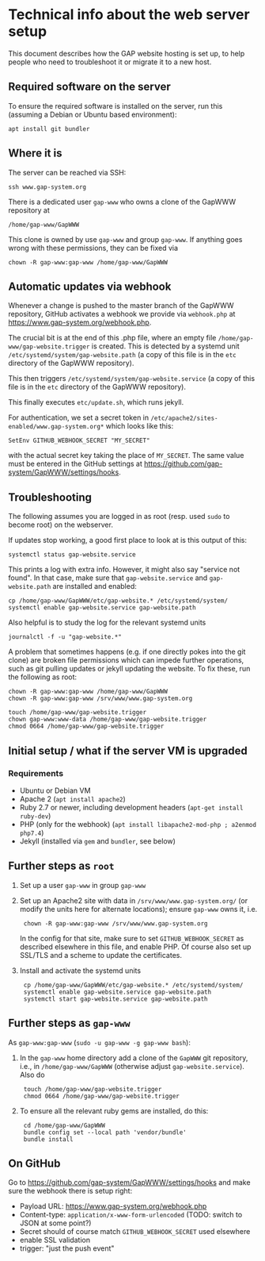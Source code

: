 # Technical info about the web server setup

This document describes how the GAP website hosting is set up, to help
people who need to troubleshoot it or migrate it to a new host.

## Required software on the server

To ensure the required software is installed on the server, run this
(assuming a Debian or Ubuntu based environment):

    apt install git bundler


## Where it is

The server can be reached via SSH:

    ssh www.gap-system.org

There is a dedicated user `gap-www` who owns a clone of the GapWWW
repository at

    /home/gap-www/GapWWW

This clone is owned by use `gap-www` and group `gap-www`. If anything goes
wrong with these permissions, they can be fixed via

    chown -R gap-www:gap-www /home/gap-www/GapWWW

## Automatic updates via webhook

Whenever a change is pushed to the master branch of the GapWWW
repository, GitHub activates a webhook we provide via `webhook.php` at
<https://www.gap-system.org/webhook.php>.

The crucial bit is at the end of this .php file, where an empty file
`/home/gap-www/gap-website.trigger` is created. This is detected by a
systemd unit `/etc/systemd/system/gap-website.path` (a copy of this file is
in the `etc` directory of the GapWWW repository).

This then triggers `/etc/systemd/system/gap-website.service`
(a copy of this file is in the `etc` directory of the GapWWW repository).

This finally executes `etc/update.sh`, which runs jekyll.


For authentication, we set a secret token in `/etc/apache2/sites-enabled/www.gap-system.org*`
which looks like this:

    SetEnv GITHUB_WEBHOOK_SECRET "MY_SECRET"

with the actual secret key taking the place of `MY_SECRET`. The same value
must be entered in the GitHub settings at
<https://github.com/gap-system/GapWWW/settings/hooks>.


## Troubleshooting

The following assumes you are logged in as root (resp. used `sudo` to become root)
on the webserver.

If updates stop working, a good first place to look at is this output of this:

    systemctl status gap-website.service

This prints a log with extra info. However, it might also say "service not
found". In that case, make sure that `gap-website.service` and
`gap-website.path` are installed and enabled:

    cp /home/gap-www/GapWWW/etc/gap-website.* /etc/systemd/system/
    systemctl enable gap-website.service gap-website.path

Also helpful is to study the log for the relevant systemd units

    journalctl -f -u "gap-website.*"

A problem that sometimes happens (e.g. if one directly pokes into the git
clone) are broken file permissions which can impede further operations, such
as git pulling updates or jekyll updating the website. To fix these, run the
following as root:

    chown -R gap-www:gap-www /home/gap-www/GapWWW
    chown -R gap-www:gap-www /srv/www/www.gap-system.org

    touch /home/gap-www/gap-website.trigger
    chown gap-www:www-data /home/gap-www/gap-website.trigger
    chmod 0664 /home/gap-www/gap-website.trigger


## Initial setup / what if the server VM is upgraded

### Requirements

- Ubuntu or Debian VM
- Apache 2 (`apt install apache2`)
- Ruby 2.7 or newer, including development headers (`apt-get install ruby-dev`)
- PHP (only for the webhook) (`apt install libapache2-mod-php ; a2enmod php7.4`)
- Jekyll (installed via `gem` and `bundler`, see below)


## Further steps as `root`

1. Set up a user `gap-www` in group `gap-www`

2. Set up an Apache2 site with data in `/srv/www/www.gap-system.org/` (or modify the units
   here for alternate locations); ensure `gap-www` owns it, i.e.

        chown -R gap-www:gap-www /srv/www/www.gap-system.org

   In the config for that site, make sure to set `GITHUB_WEBHOOK_SECRET` as described
   elsewhere in this file, and enable PHP.
   Of course also set up SSL/TLS and a scheme to update the certificates.

4. Install and activate the systemd units

        cp /home/gap-www/GapWWW/etc/gap-website.* /etc/systemd/system/
        systemctl enable gap-website.service gap-website.path
        systemctl start gap-website.service gap-website.path


## Further steps as `gap-www`

As `gap-www:gap-www`  (`sudo -u gap-www -g gap-www bash`):

1. In the `gap-www` home directory add a clone of the `GapWWW` git repository, i.e.,
   in `/home/gap-www/GapWWW` (otherwise adjust `gap-website.service`). Also do

        touch /home/gap-www/gap-website.trigger
        chmod 0664 /home/gap-www/gap-website.trigger

2. To ensure all the relevant ruby gems are installed, do this:

        cd /home/gap-www/GapWWW
        bundle config set --local path 'vendor/bundle'
        bundle install


## On GitHub

Go to <https://github.com/gap-system/GapWWW/settings/hooks> and
make sure the webhook there is setup right:

 - Payload URL: <https://www.gap-system.org/webhook.php>
 - Content-type: `application/x-www-form-urlencoded` (TODO: switch to JSON at some point?)
 - Secret should of course match `GITHUB_WEBHOOK_SECRET` used elsewhere
 - enable SSL validation
 - trigger: "just the push event"
